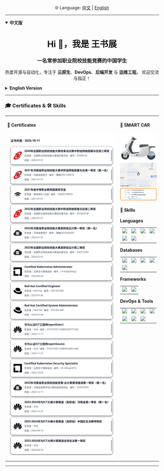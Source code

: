 <p align="center">
  🌐 Language: 
  <a href="#zh">中文</a> | 
  <a href="#en">English</a>
</p>

---

<details id="zh" open>
<summary><b>中文版</b></summary>

<h1 align="center">Hi 👋，我是 王书展</h1>
<h3 align="center">一名常参加职业院校技能竞赛的中国学生</h3>

<p align="center">
  热爱开源与自动化，专注于 <b>云原生</b>、<b>DevOps</b>、<b>后端开发</b> 与 <b>运维工程</b>。  
  欢迎交流与指正！
</p>

</details>

<details id="en">
<summary><b>English Version</b></summary>

<h1 align="center">Hi 👋, I'm Shuzhan Wang</h1>
<h3 align="center">A student from China, active in vocational skill competitions</h3>

<p align="center">
  Passionate about <b>open source</b> and <b>automation</b>.  
  Focused on <b>cloud-native</b>, <b>DevOps</b>, <b>backend development</b>, and <b>SRE/operations</b>.
</p>

</details>

---

### 🎓 Certificates & 🛠️ Skills

<table>
<tbody>
<tr>
<td width="520" valign="top">

<h4>📜 Certificates</h4>

<picture>
  <source srcset="data/certs-dark.svg" media="(prefers-color-scheme: dark)" />
  <source srcset="data/certs-light.svg" media="(prefers-color-scheme: light), (prefers-color-scheme: no-preference)" />
  <img src="data/certs-light.svg" alt="Certificates preview" width="520" loading="lazy" />
</picture>

</td>
<td valign="top">

<h4>🛵 SMART CAR</h4>
<img src="smart.png" alt="Smart e-bike" width="100%" loading="lazy" />
<img src="data/ebike-location.png" alt="Smart e-bike location" width="100%" loading="lazy" />
<picture>
  <source srcset="data/ebike-location-dark.svg" media="(prefers-color-scheme: dark)" />
  <source srcset="data/ebike-location-light.svg" media="(prefers-color-scheme: light), (prefers-color-scheme: no-preference)" />
  <img src="data/ebike-location-light.svg" alt="Ebike-Location preview" width="520" loading="lazy" />
</picture>

<h4>🔧 Skills</h4>

<strong>Languages</strong>

<table>
<tbody>
<tr>
  <td><img src="https://cdn.jsdelivr.net/gh/devicons/devicon/icons/go/go-original.svg" width="36" /></td>
  <td><img src="https://cdn.jsdelivr.net/gh/devicons/devicon/icons/java/java-original.svg" width="36" /></td>
  <td><img src="https://cdn.jsdelivr.net/gh/devicons/devicon/icons/python/python-original.svg" width="36" /></td>
  <td><img src="https://cdn.jsdelivr.net/gh/devicons/devicon/icons/javascript/javascript-original.svg" width="36" /></td>
</tr>
<tr>
  <td><img src="https://cdn.jsdelivr.net/gh/devicons/devicon/icons/php/php-original.svg" width="36" /></td>
  <td><img src="https://cdn.jsdelivr.net/gh/devicons/devicon@latest/icons/nodejs/nodejs-original-wordmark.svg" width="36" /></td>
</tr>
</tbody>
</table>

<strong>Databases</strong>

<table>
<tbody>
<tr>
  <td><img src="https://cdn.jsdelivr.net/gh/devicons/devicon/icons/mysql/mysql-original.svg" width="36" /></td>
  <td><img src="https://cdn.jsdelivr.net/gh/devicons/devicon/icons/postgresql/postgresql-original.svg" width="36" /></td>
  <td><img src="https://cdn.jsdelivr.net/gh/devicons/devicon/icons/mariadb/mariadb-original.svg" width="36" /></td>
  <td><img src="https://cdn.jsdelivr.net/gh/devicons/devicon/icons/sqlite/sqlite-original.svg" width="36" /></td>
</tr>
<tr>
  <td><img src="https://cdn.jsdelivr.net/gh/devicons/devicon/icons/redis/redis-original.svg" width="36" /></td>
</tr>
</tbody>
</table>

<strong>Frameworks</strong>

<table>
<tbody>
<tr>
  <td><img src="https://cdn.jsdelivr.net/gh/devicons/devicon/icons/django/django-plain.svg" width="36" /></td>
  <td><img src="https://cdn.jsdelivr.net/gh/devicons/devicon/icons/flask/flask-original.svg" width="36" /></td>
</tr>
</tbody>
</table>

<strong>DevOps & Tools</strong>

<table>
<tbody>
<tr>
  <td><img src="https://cdn.jsdelivr.net/gh/devicons/devicon@latest/icons/amazonwebservices/amazonwebservices-plain-wordmark.svg" width="36" /></td>
  <td><img src="https://cdn.jsdelivr.net/gh/devicons/devicon/icons/docker/docker-original.svg" width="36" /></td>
  <td><img src="https://cdn.jsdelivr.net/gh/devicons/devicon/icons/kubernetes/kubernetes-plain.svg" width="36" /></td>
  <td><img src="https://cdn.jsdelivr.net/gh/devicons/devicon/icons/linux/linux-original.svg" width="36" /></td>
</tr>
<tr>
  <td><img src="https://cdn.jsdelivr.net/gh/devicons/devicon/icons/jenkins/jenkins-original.svg" width="36" /></td>
  <td><img src="https://cdn.jsdelivr.net/gh/devicons/devicon/icons/git/git-original.svg" width="36" /></td>
  <td><img src="https://cdn.jsdelivr.net/gh/devicons/devicon@latest/icons/openstack/openstack-original.svg" width="36" /></td>
</tr>
</tbody>
</table>

</td>
</tr>
</tbody>
</table>

---
